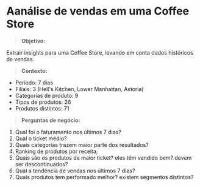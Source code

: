 
# Aanálise de vendas em uma Coffee Store

> **Objetivo:**

Extrair insights para uma Coffee Store, levando em conta dados históricos de vendas.

> **Contexto:**

- Período: 7 dias
- Filiais: 3 (Hell's Kitchen, Lower Manhattan, Astoria)
- Categorias de produto: 9
- Tipos de produtos: 26
- Produtos distintos: 71

> **Perguntas de negócio:**

1. Qual foi o faturamento nos últimos 7 dias?
2. Qual o ticket médio?
3. Quais categorias trazem maior parte dos resultados?
4. Ranking de produtos por receita.
5. Quais são os produtos de maior ticket? eles têm vendido bem? devem ser descontinuados?
6. Qual a tendência de vendas nos últimos 7 dias?
7. Quais produtos tem performado melhor? existem segmentos distintos?